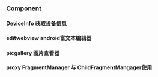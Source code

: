 ### Component

#### DeviceInfo 获取设备信息

#### editwebview android富文本编辑器

#### picgallery 图片查看器

#### proxy FragmentManager 与 ChildFragmentMangager使用